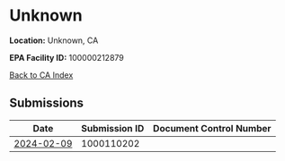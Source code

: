 # Unknown

**Location:** Unknown, CA

**EPA Facility ID:** 100000212879

[Back to CA Index](../../index.md)

## Submissions

| Date | Submission ID | Document Control Number |
|------|--------------|-------------------------|
| [2024-02-09](submissions/1000110202.md) | 1000110202 |  |
